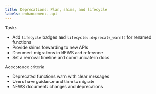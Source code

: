 ```yaml
---
title: Deprecations: Plan, shims, and lifecycle
labels: enhancement, api
---
```


Tasks
- Add `lifecycle` badges and `lifecycle::deprecate_warn()` for renamed functions
- Provide shims forwarding to new APIs
- Document migrations in NEWS and reference
- Set a removal timeline and communicate in docs

Acceptance criteria
- Deprecated functions warn with clear messages
- Users have guidance and time to migrate
- NEWS documents changes and deprecations